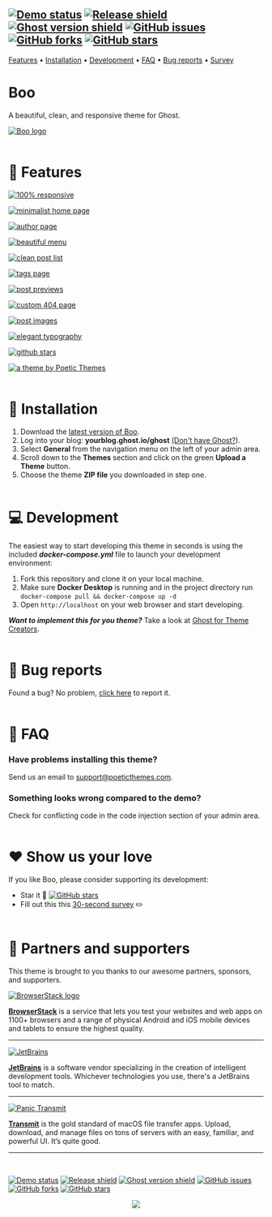 [![Demo status](https://img.shields.io/badge/live%20demo-online-brightgreen.svg)](https://boo-demo.poeticthemes.com)
[![Release shield](https://img.shields.io/github/release/PoeticThemes/boo.svg)](https://github.com/PoeticThemes/boo/releases)
[![Ghost version shield](https://img.shields.io/badge/ghost%20version->=%202.2.0-00BCD4.svg)](https://github.com/PoeticThemes/boo/releases)
[![GitHub issues](https://img.shields.io/github/issues/PoeticThemes/boo.svg)](https://github.com/PoeticThemes/boo/issues)
[![GitHub forks](https://img.shields.io/github/forks/PoeticThemes/boo.svg)](https://github.com/PoeticThemes/boo/network)
[![GitHub stars](https://img.shields.io/github/stars/PoeticThemes/boo.svg?style=social&label=Star)](https://github.com/PoeticThemes/boo/stargazers)
-

[Features](https://github.com/PoeticThemes/boo#-features) • [Installation](https://github.com/PoeticThemes/boo#-installation) • [Development](https://github.com/PoeticThemes/boo#-development) • [FAQ](https://github.com/PoeticThemes/boo#-faq) • [Bug reports](https://github.com/PoeticThemes/boo/issues/new) • [Survey](https://form.jotform.co/70745196071862)


# Boo
A beautiful, clean, and responsive theme for Ghost.

[![Boo logo](https://d12swbtw719y4s.cloudfront.net/images/3U9tKy1f/mWST66S8IsFENkC13lXk/d05AUxswkS.jpeg?w=888)](https://github.com/PoeticThemes/boo/releases/latest)
<br><br>

# 🌟 Features
[![100% responsive](https://d12swbtw719y4s.cloudfront.net/images/3U9tKy1f/tbDYR5F6rrR7CFzwWH4B/HtfJPIi7Sf.jpeg?w=888)](https://github.com/PoeticThemes/boo/releases/latest)

[![minimalist home page](https://d12swbtw719y4s.cloudfront.net/images/3U9tKy1f/y55wAuIzcby3e023VNro/rZLghrhEnE.jpeg?w=888)](https://github.com/PoeticThemes/boo/releases/latest)

[![author page](https://d12swbtw719y4s.cloudfront.net/images/3U9tKy1f/Jo8nOllEkhXV0Bn14VXJ/0Jjwh0PViE.jpeg?w=888)](https://github.com/PoeticThemes/boo/releases/latest)

[![beautiful menu](https://d12swbtw719y4s.cloudfront.net/images/3U9tKy1f/rHY2qtXfDtRv5CpTJFT3/3WDoA9dv2f.jpeg?w=888)](https://github.com/PoeticThemes/boo/releases/latest)

[![clean post list](https://d12swbtw719y4s.cloudfront.net/images/3U9tKy1f/cArtR0fE6NBpVk0fIrFY/39bZhkkAZG.jpeg?w=888)](https://github.com/PoeticThemes/boo/releases/latest)

[![tags page](https://d12swbtw719y4s.cloudfront.net/images/3U9tKy1f/vNcHMr91AVcPOmqekqLI/FrWD3m17Xz.jpeg?w=888)](https://github.com/PoeticThemes/boo/releases/latest)

[![post previews](https://d12swbtw719y4s.cloudfront.net/images/3U9tKy1f/X3hSLNvVqTWrZdhBl3mw/fV9fIQ9k4q.jpeg?w=888)](https://github.com/PoeticThemes/boo/releases/latest)

[![custom 404 page](https://d12swbtw719y4s.cloudfront.net/images/3U9tKy1f/cG6svGcBWjyQGva6u2YC/834bbJGbIV.jpeg?w=888)](https://github.com/PoeticThemes/boo/releases/latest)

[![post images](https://d12swbtw719y4s.cloudfront.net/images/3U9tKy1f/miRDBPGJKzLVx7LYZi4d/uU1KTc4z7z.jpeg?w=888)](https://github.com/PoeticThemes/boo/releases/latest)

[![elegant typography](https://d12swbtw719y4s.cloudfront.net/images/3U9tKy1f/ki8iLGB7QKQxuU5b2GjZ/o62uvl0Y4Y.jpeg?w=888)](https://github.com/PoeticThemes/boo/releases/latest)

[![github stars](https://poeticthemes.com/images/themes/ghost/boo/160-stars.jpg)](https://github.com/PoeticThemes/boo/releases/latest)

[![a theme by Poetic Themes](https://poeticthemes.com/images/themes/ghost/boo/theme_by_poetic_themes.jpg)](https://boo-demo.poeticthemes.com)
<br><br>

# 🚀 Installation
1. Download the [latest version of Boo](https://github.com/PoeticThemes/boo/releases/latest).
2. Log into your blog: **yourblog.ghost.io/ghost** [(Don't have Ghost?](https://ghost.org)).
3. Select **General** from the navigation menu on the left of your admin area.
4. Scroll down to the **Themes** section and click on the green **Upload a Theme** button.
5. Choose the theme **ZIP file** you downloaded in step one.
<br><br>

# 💻 Development
The easiest way to start developing this theme in seconds is using the included ***docker-compose.yml*** file to launch your development environment:

1. Fork this repository and clone it on your local machine.
2. Make sure **Docker Desktop** is running and in the project directory run `docker-compose pull && docker-compose up -d`
3. Open `http://localhost` on your web browser and start developing.

***Want to implement this for you theme?*** Take a look at [Ghost for Theme Creators](https://github.com/PoeticThemes/ghost-for-theme-creators).
<br><br>

# 🐞 Bug reports
Found a bug? No problem, [click here](https://github.com/PoeticThemes/boo/issues/new) to report it.
<br><br>

# 💬 FAQ
### Have problems installing this theme?
Send us an email to support@poeticthemes.com.

### Something looks wrong compared to the demo?
Check for conflicting code in the code injection section of your admin area.
<br><br>

# ❤️ Show us your love
If you like Boo, please consider supporting its development:

- Star it 🌟 [![GitHub stars](https://img.shields.io/github/stars/PoeticThemes/boo.svg?style=social&label=Star)](https://github.com/PoeticThemes/boo/stargazers)
- Fill out this this <a href="https://form.jotform.co/70745196071862">30-second survey</a> ✏️
<br><br>

# 👊 Partners and supporters

This theme is brought to you thanks to our awesome partners, sponsors, and supporters.

[![BrowserStack logo](https://i.imgur.com/Bfjt4YB.jpg)](https://www.browserstack.com/)

[**BrowserStack**](https://www.browserstack.com/) is a service that lets you test your websites and web apps on 1100+ browsers and a range of physical Android and iOS mobile devices and tablets to ensure the highest quality.

---

[![JetBrains](https://i.imgur.com/CH8CjmA.png)](https://www.jetbrains.com/?from=Boo_for_Ghost)

[**JetBrains**](https://www.jetbrains.com/?from=Boo_for_Ghost) is a software vendor specializing in the creation of intelligent development tools. Whichever technologies you use, there's a JetBrains tool to match.

---

[![Panic Transmit](https://i.imgur.com/SdSUyhB.png)](https://panic.com/transmit/)

[**Transmit**](https://panic.com/transmit/) is the gold standard of macOS file transfer apps. Upload, download, and manage files on tons of servers with an easy, familiar, and powerful UI. It’s quite good.

---
<br>

[![Demo status](https://img.shields.io/badge/live%20demo-online-brightgreen.svg)](https://boo-demo.poeticthemes.com)
[![Release shield](https://img.shields.io/github/release/PoeticThemes/boo.svg)](https://github.com/PoeticThemes/boo/releases)
[![Ghost version shield](https://img.shields.io/badge/ghost%20version->=%202.2.0-00BCD4.svg)](https://github.com/PoeticThemes/boo/releases)
[![GitHub issues](https://img.shields.io/github/issues/PoeticThemes/boo.svg)](https://github.com/PoeticThemes/boo/issues)
[![GitHub forks](https://img.shields.io/github/forks/PoeticThemes/boo.svg)](https://github.com/PoeticThemes/boo/network)
[![GitHub stars](https://img.shields.io/github/stars/PoeticThemes/boo.svg?style=social&label=Star)](https://github.com/PoeticThemes/boo/stargazers)

<p align="center">
  <a href="https://boo-demo.poeticthemes.com"><img src="https://i.imgur.com/VImilVs.jpg"></a>
</p>
